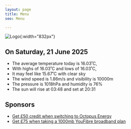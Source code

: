 ```yaml
---
layout: page
title: Menu
seo: Menu

---
```


![Logo](/images/logo.jpg){:width="832px"}

<!-- weather_marker starts -->
## On Saturday, 21 June 2025

- The average temperature today is 16.03˚C,
- With highs of 16.03˚C and lows of 16.03˚C,
- It may feel like 15.67˚C with clear sky
- The wind speed is 1.86m/s and visibility is 10000m
- The pressure is 1018hPa and humidity is 76%
- The sun will rise at 03:48 and set at 20:31

<!-- weather_marker ends -->

## Sponsors

- [Get £50 credit when switching to Octopus Energy](https://bit.ly/3oD1nnS)
- [Get £75 when taking a 1000mb YouFibre broadband plan](https://aklam.io/91zWhU?)
